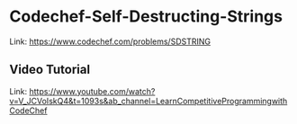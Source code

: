 # Codechef-Self-Destructing-Strings
Link: https://www.codechef.com/problems/SDSTRING
## Video Tutorial
Link: https://www.youtube.com/watch?v=V_JCVoIskQ4&t=1093s&ab_channel=LearnCompetitiveProgrammingwithCodeChef

